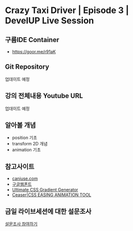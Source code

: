 # Crazy Taxi Driver | Episode 3 | DevelUP Live Session

## 구름IDE Container
- https://goor.me/r91aK

## Git Repository
업데이트 예정

## 강의 전체내용 Youtube URL
업데이트 예정

## 알아볼 개념
- position 기초
- transform 2D 개념
- animation 기초

## 참고사이트
- [caniuse.com](https://caniuse.com)
- [구글웹폰트](https://fonts.google.com)
- [Ultimate CSS Gradient Generator](https://www.colorzilla.com/gradient-editor/)
- [Ceaser|CSS EASING ANIMATION TOOL](https://matthewlein.com/tools/ceaser)


## 금일 라이브세션에 대한 설문조사
[설문조사 참여하기](https://docs.google.com/forms/d/e/1FAIpQLSeEIZihnkWejqqtA2sXG56Neinr-F9yGt0-HAobfbBFSY65DA/viewform)
